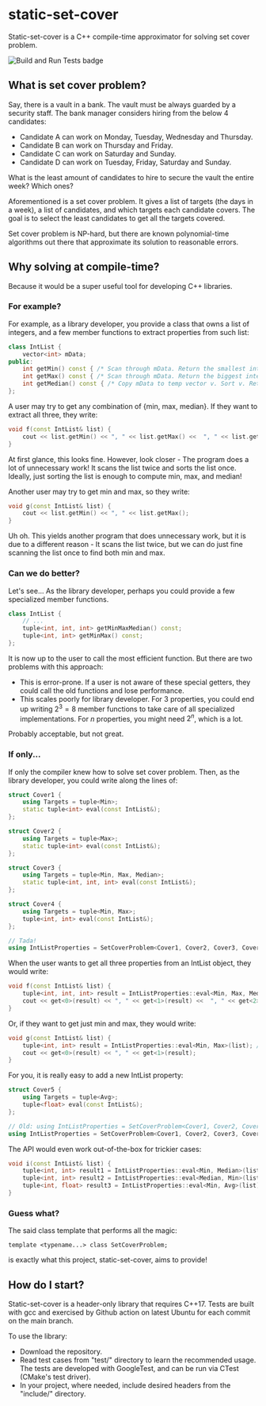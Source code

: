 # static-set-cover

Static-set-cover is a C++ compile-time approximator for solving set cover problem.

![Build and Run Tests badge](https://github.com/kiwaygo/static-set-cover/actions/workflows/BuildAndRunTests.yml/badge.svg)

## What is set cover problem?

Say, there is a vault in a bank. The vault must be always guarded by a security staff. The bank manager considers hiring from the below 4 candidates:

- Candidate A can work on Monday, Tuesday, Wednesday and Thursday.
- Candidate B can work on Thursday and Friday.
- Candidate C can work on Saturday and Sunday.
- Candidate D can work on Tuesday, Friday, Saturday and Sunday.

What is the least amount of candidates to hire to secure the vault the entire week? Which ones?

Aforementioned is a set cover problem. It gives a list of targets (the days in a week), a list of candidates, and which targets each candidate covers. The goal is to select the least candidates to get all the targets covered.

Set cover problem is NP-hard, but there are known polynomial-time algorithms out there that approximate its solution to reasonable errors.

## Why solving at compile-time?

Because it would be a super useful tool for developing C++ libraries.

### For example?

For example, as a library developer, you provide a class that owns a list of integers, and a few member functions to extract properties from such list:

```c++
class IntList {
    vector<int> mData;
public:
    int getMin() const { /* Scan through mData. Return the smallest integer.*/ }
    int getMax() const { /* Scan through mData. Return the biggest integer. */ }
    int getMedian() const { /* Copy mData to temp vector v. Sort v. Return v[v.size()/2]. */ }
};
```

A user may try to get any combination of {min, max, median}. If they want to extract all three, they write:

```c++
void f(const IntList& list) {
    cout << list.getMin() << ", " << list.getMax() <<  ", " << list.getMedian();
}
```

At first glance, this looks fine. However, look closer - The program does a lot of unnecessary work! It scans the list twice and sorts the list once. Ideally, just sorting the list is enough to compute min, max, and median!

Another user may try to get min and max, so they write:

```c++
void g(const IntList& list) {
    cout << list.getMin() << ", " << list.getMax();
}
```

Uh oh. This yields another program that does unnecessary work, but it is due to a different reason - It scans the list twice, but we can do just fine scanning the list once to find both min and max.

### Can we do better?

Let's see... As the library developer, perhaps you could provide a few specialized member functions.

```c++
class IntList {
    // ...
    tuple<int, int, int> getMinMaxMedian() const;
    tuple<int, int> getMinMax() const;
};
```

It is now up to the user to call the most efficient function. But there are two problems with this approach:

- This is error-prone. If a user is not aware of these special getters, they could call the old functions and lose performance.
- This scales poorly for library developer. For $3$ properties, you could end up writing $2^3 = 8$ member functions to take care of all specialized implementations. For $n$ properties, you might need $2^n$, which is a lot.

Probably acceptable, but not great.

### If only...

If only the compiler knew how to solve set cover problem. Then, as the library developer, you could write along the lines of:

```c++
struct Cover1 {
    using Targets = tuple<Min>;
    static tuple<int> eval(const IntList&);
};

struct Cover2 {
    using Targets = tuple<Max>;
    static tuple<int> eval(const IntList&);
};

struct Cover3 {
    using Targets = tuple<Min, Max, Median>;
    static tuple<int, int, int> eval(const IntList&);
};

struct Cover4 {
    using Targets = tuple<Min, Max>;
    tuple<int, int> eval(const IntList&);
};

// Tada!
using IntListProperties = SetCoverProblem<Cover1, Cover2, Cover3, Cover4>;
```

When the user wants to get all three properties from an IntList object, they would write:
```c++
void f(const IntList& list) {
    tuple<int, int, int> result = IntListProperties::eval<Min, Max, Median>(list); // Calls Cover3::eval
    cout << get<0>(result) << ", " << get<1>(result) <<  ", " << get<2>(result);
}
```

Or, if they want to get just min and max, they would write:
```c++
void g(const IntList& list) {
    tuple<int, int> result = IntListProperties::eval<Min, Max>(list); // Calls Cover4::eval
    cout << get<0>(result) << ", " << get<1>(result);
}
```

For you, it is really easy to add a new IntList property:
```c++
struct Cover5 {
    using Targets = tuple<Avg>;
    tuple<float> eval(const IntList&);
};

// Old: using IntListProperties = SetCoverProblem<Cover1, Cover2, Cover3, Cover4>;
using IntListProperties = SetCoverProblem<Cover1, Cover2, Cover3, Cover4, Cover5>;
```

The API would even work out-of-the-box for trickier cases:
```c++
void i(const IntList& list) {
    tuple<int, int> result1 = IntListProperties::eval<Min, Median>(list); // Calls Cover3::eval.
    tuple<int, int> result2 = IntListProperties::eval<Median, Min>(list); // Calls Cover3::eval.
    tuple<int, float> result3 = IntListProperties::eval<Min, Avg>(list); // Calls both Cover1::eval and Cover5::eval.
}
```

### Guess what?

The said class template that performs all the magic:
```
template <typename...> class SetCoverProblem;
```
is exactly what this project, static-set-cover, aims to provide!

## How do I start?

Static-set-cover is a header-only library that requires C++17. Tests are built with gcc and exercised by Github action on latest Ubuntu for each commit on the main branch.

To use the library:

- Download the repository.
- Read test cases from "test/" directory to learn the recommended usage. The tests are developed with GoogleTest, and can be run via CTest (CMake's test driver).
- In your project, where needed, include desired headers from the "include/" directory.
